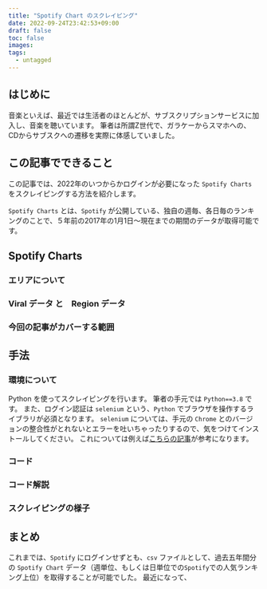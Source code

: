 ```yaml
---
title: "Spotify Chart のスクレイピング"
date: 2022-09-24T23:42:53+09:00
draft: false
toc: false
images:
tags:
  - untagged
---
```


## はじめに

音楽といえば、最近では生活者のほとんどが、サブスクリプションサービスに加入し、音楽を聴いています。
筆者は所謂Z世代で、ガラケーからスマホへの、CDからサブスクへの遷移を実際に体感していました。

## この記事でできること

この記事では、2022年のいつからかログインが必要になった `Spotify Charts` をスクレイピングする方法を紹介します。

`Spotify Charts` とは、`Spotify` が公開している、独自の週毎、各日毎のランキングのことで、５年前の2017年の1月1日〜現在までの期間のデータが取得可能です。

## Spotify Charts

### エリアについて

### Viral データ と　Region データ

### 今回の記事がカバーする範囲

## 手法

### 環境について

Python を使ってスクレイピングを行います。
筆者の手元では `Python==3.8` です。
また、ログイン認証は `selenium` という、`Python` でブラウザを操作するライブラリが必須となります。
`selenium` については、手元の `Chrome` とのバージョンの整合性がとれないとエラーを吐いちゃったりするので、気をつけてインストールしてください。
これについては例えば[こちらの記事]()が参考になります。

### コード

### コード解説

### スクレイピングの様子

## まとめ



これまでは、`Spotify` にログインせずとも、`csv` ファイルとして、過去五年間分の `Spotify Chart` データ（週単位、もしくは日単位での`Spotify`での人気ランキング上位）を取得することが可能でした。
最近になって、